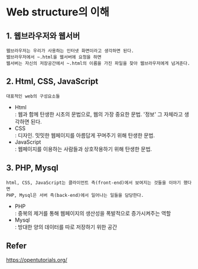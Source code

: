 # Web structure의 이해   
## 1. 웹브라우저와 웹서버    
    웹브라우저는 우리가 사용하는 인터넷 화면이라고 생각하면 된다. 
    웹브라우저에서 ~.html을 웹서버에 요청을 하면   
    웹서버는 자신의 저장공간에서 ~.html의 이름을 가진 파일을 찾아 웹브라우저에게 넘겨준다.   
    
## 2. Html, CSS, JavaScript
    대표적인 web의 구성요소들
- Html   
     : 웹과 함께 탄생한 시초의 문법으로, 웹의 가장 중요한 문법. '정보' 그 자체라고 생각하면 된다.
- CSS   
     : 디자인. 밋밋한 웹페이지를 아름답게 꾸며주기 위해 탄생한 문법.
- JavaScript   
     : 웹페이지를 이용하는 사람들과 상호작용하기 위해 탄생한 문법.
     
## 3. PHP, Mysql
    html, CSS, JavaScript는 클라이언트 측(front-end)에서 보여지는 것들을 이야기 했다면   
    PHP, Mysql은 서버 측(back-end)에서 일어나는 일들을 담당한다.
- PHP    
    : 중복의 제거를 통해 웹페이지의 생산성을 폭발적으로 증가시켜주는 역할
- Mysql    
    : 방대한 양의 데이터를 따로 저장하기 위한 공간
    
## Refer   
https://opentutorials.org/
